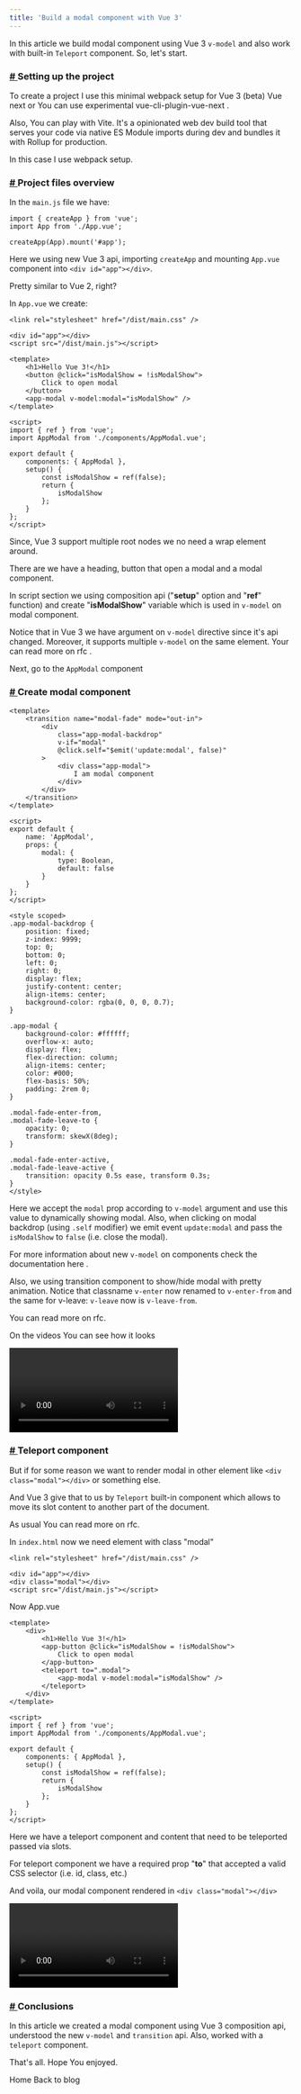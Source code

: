 ```yaml
---
title: 'Build a modal component with Vue 3'
---
```


<p>
 In this article we build modal component using Vue 3
	<code class="language-js">v-model</code> and also work with built-in
	<code class="language-js">Teleport</code> component. So, let's start.
</p>
<h3 class="title-1 mt-2 text-color-primary">
	<a href="https://yuriiholskiy.github.io/portfolio/blog/vue_teleport#setting-up-the-project">
		#
	</a>
	Setting up the project
</h3>
<section id="setting-up-the-project">
	<p class="mt-half">
		To create a project I use this minimal webpack setup for Vue 3 (beta) 
		<c-button
			tag="a"
			class="is-primary is-small"
			href="https://github.com/vuejs/vue-next-webpack-preview"
		>Vue next</c-button> 
		or You can use experimental
		<c-button
			tag="a"
			class="is-primary is-small"
			href="https://github.com/vuejs/vue-cli-plugin-vue-next"
		>
			vue-cli-plugin-vue-next
		</c-button>
		.
	</p>
	<p>Also, You can play with 
		<c-button
			tag="a"
			class="is-primary is-small"
			href="https://github.com/vitejs/vite">Vite</c-button>. It's a opinionated web dev build tool that serves your code via native ES Module imports during dev and bundles it with 
			<c-button
				tag="a"
				class="is-primary is-small"
				href="https://rollupjs.org/">Rollup</c-button> for production.
	</p>
</section>

<p>In this case I use webpack setup.</p>
<h3 class="title-1 mt-2 text-color-primary">
	<a href="https://yuriiholskiy.github.io/portfolio/blog/vue_teleport#project-files-overview">
		#
	</a>
	Project files overview
</h3>

<section id="project-files-overview">
	<p class="mt-half mb-1">In the <code class="language-js">main.js</code> file we have:</p>

```js[main.js]
import { createApp } from 'vue';
import App from './App.vue';

createApp(App).mount('#app');
```

<p class="mt-1">
	Here we using new Vue 3 api, importing
	<code class="language-js">createApp</code> and mounting
	<code class="language-js">App.vue</code> component into
	<code class="language-js">&lt;div id="app"&gt;&lt;/div&gt;</code>.
</p>
<p>Pretty similar to Vue 2, right?</p>
<p class="mb-1">
	In <code class="language-js">App.vue</code>
	we create:
</p>

```html[index.html]
<link rel="stylesheet" href="/dist/main.css" />

<div id="app"></div>
<script src="/dist/main.js"></script>
```

```vue[App.vue]
<template>
	<h1>Hello Vue 3!</h1>
	<button @click="isModalShow = !isModalShow">
		Click to open modal
	</button>
	<app-modal v-model:modal="isModalShow" />
</template>

<script>
import { ref } from 'vue';
import AppModal from './components/AppModal.vue';

export default {
	components: { AppModal },
	setup() {
		const isModalShow = ref(false);
		return {
			isModalShow
		};
	}
};
</script>
```

<p class="mt-1">Since, Vue 3 support multiple root nodes we no need a wrap element around.</p>
<p>There are we have a heading, button that open a modal and a modal component.</p>
<p>In script section we using composition api ("<strong>setup</strong>" option and "<strong>ref</strong>" function) and create "<strong>isModalShow</strong>" variable which is used in <code class="language-js">v-model</code> on modal component.</p>
<p>
	Notice that in Vue 3 we have argument on
	<code class="language-js">v-model</code>
	directive since it's api changed. Moreover, it supports multiple
	<code class="language-js">v-model</code> on the same element. Your can read
	more on
	<c-button
	  tag="a"
		class="is-primary is-small"
		href="https://github.com/vuejs/rfcs/blob/master/active-rfcs/0005-replace-v-bind-sync-with-v-model-argument.md"
	>
		rfc
	</c-button>.
</p>

<p class="mt-1">Next, go to the <code class="language-js">AppModal</code> component</p>
</section>

<h3 class="title-1 mt-2 text-color-primary">
	<a href="https://yuriiholskiy.github.io/portfolio/blog/vue_teleport#modal-component">
		#
	</a>
	Create modal component
</h3>

<section id="modal-component">

```vue[AppModal.vue]
<template>
	<transition name="modal-fade" mode="out-in">
		<div
			class="app-modal-backdrop"
			v-if="modal"
			@click.self="$emit('update:modal', false)"
		>
			<div class="app-modal">
				I am modal component
			</div>
		</div>
	</transition>
</template>

<script>
export default {
	name: 'AppModal',
	props: {
		modal: {
			type: Boolean,
			default: false
		}
	}
};
</script>

<style scoped>
.app-modal-backdrop {
	position: fixed;
	z-index: 9999;
	top: 0;
	bottom: 0;
	left: 0;
	right: 0;
	display: flex;
	justify-content: center;
	align-items: center;
	background-color: rgba(0, 0, 0, 0.7);
}

.app-modal {
	background-color: #ffffff;
	overflow-x: auto;
	display: flex;
	flex-direction: column;
	align-items: center;
	color: #000;
	flex-basis: 50%;
	padding: 2rem 0;
}

.modal-fade-enter-from,
.modal-fade-leave-to {
	opacity: 0;
	transform: skewX(8deg);
}

.modal-fade-enter-active,
.modal-fade-leave-active {
	transition: opacity 0.5s ease, transform 0.3s;
}
</style>
```

<p class="mt-1">
	Here we accept the <code class="language-js">modal</code> prop according to
	<code class="language-js">v-model</code> argument and use this value to
	dynamically showing modal. Also, when clicking on modal backdrop (using
	<code class="language-js">.self</code> modifier) we emit event
	<code class="language-js">update:modal</code> and pass the
	<code class="language-js">isModalShow</code> to
	<code class="language-js">false</code> (i.e. close the modal).
	</p>
	<p>
	For more information about new <code class="language-js">v-model</code> on
	components check the documentation
	<c-button
	  tag="a"
		class="is-primary is-small"
		href="https://vuejs.org/v2/guide/forms.html#v-model-with-Components"
	>
		here
	</c-button>
	.
</p>
<p>Also, we using transition component to show/hide modal with pretty animation. Notice that classname <code class="language-js">v-enter</code> now renamed to <code class="language-js">v-enter-from</code> and the same for v-leave: <code class="language-js">v-leave</code> now is <code class="language-js">v-leave-from</code>.</p>
<p>You can read more on <c-button class="is-primary is-small" tag="a" href="https://github.com/vuejs/rfcs/pull/105">rfc</c-button>.</p>

<p class="mt-1">On the videos You can see how it looks</p>
<video class="mt-half" controls type="video/mp4" src="videos/modal.mp4"></video>
</section>

<h3 class="title-1 mt-2 text-color-primary">
	<a href="https://yuriiholskiy.github.io/portfolio/blog/vue_teleport#teleport-component">
		#
	</a>
	Teleport component
</h3>

<section id="teleport-component">
<p>
	But if for some reason we want to render modal in other element like
	<code class="language-js">&lt;div class="modal"&gt;&lt;/div&gt;</code>
	or something else.
</p>

<p>
	And Vue 3 give that to us by <code class="language-js">Teleport</code> built-in component
	which allows to move its slot content to another part of the document.
</p>
<p>
As usual You can read more on <c-button class="is-primary is-small" tag="a" href="https://github.com/vuejs/rfcs/pull/112">rfc</c-button>.
</p>

<p>In <code class="language-js">index.html</code> now we need element with class "modal"</p>

```html[index.html]
<link rel="stylesheet" href="/dist/main.css" />

<div id="app"></div>
<div class="modal"></div>
<script src="/dist/main.js"></script>
```

<p class="mt-1">Now App.vue</p>

```vue[App.vue]
<template>
	<div>
		<h1>Hello Vue 3!</h1>
		<app-button @click="isModalShow = !isModalShow">
			Click to open modal
		</app-button>
		<teleport to=".modal">
			<app-modal v-model:modal="isModalShow" />
		</teleport>
	</div>
</template>

<script>
import { ref } from 'vue';
import AppModal from './components/AppModal.vue';

export default {
	components: { AppModal },
	setup() {
		const isModalShow = ref(false);
		return {
			isModalShow
		};
	}
};
</script>
```

<p>Here we have a teleport component and content that need to be teleported passed via slots.</p>
<p>For teleport component we have a required prop "<strong>to</strong>" that accepted a valid CSS selector (i.e. id, class, etc.)</p>

<p class="mt-1">And voila, our modal component rendered in <code class="language-js">&lt;div class="modal"&gt;&lt;/div&gt;</code></p>

<video class="mt-1" controls type="video/mp4" src="videos/modal-teleport.mp4"></video>

</section>

<h3 class="title-1 mt-2 text-color-primary">
	<a href="https://yuriiholskiy.github.io/portfolio/blog/vue_teleport#conclusions">
		#
	</a>
	Conclusions
</h3>

<section id="conclusions">
	<p>
	In this article we created a modal component using Vue 3 composition api, understood the new <code class="language-js">v-model</code> and <code class="language-js">transition</code> api. Also, worked with a <code class="language-js">teleport</code> component.
	</p>
	<p>
	That's all. Hope You enjoyed.
	</p>
	<div class="buttons">
		<c-button class="mt-1 is-primary" tag="nuxt-link" to="/">
			Home
		</c-button>
		<c-button class="mt-1 is-primary" tag="nuxt-link" to="/blog">
			Back to blog
		</c-button>
	</div>
</section>
